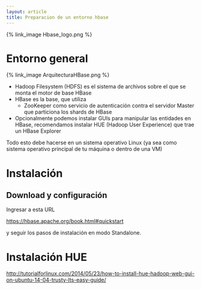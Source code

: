 ```yaml
---
layout: article
title: Preparacion de un entorno hbase
---
```


{% link_image Hbase_logo.png %}

# Entorno general

{% link_image ArquitecturaHBase.png  %}

-   Hadoop Filesystem (HDFS) es el sistema de archivos sobre el que se monta el motor de base HBase
-   HBase es la base, que utiliza
    -   ZooKeeper como servicio de autenticación contra el servidor Master que particiona los shards de HBase
-   Opcionalmente podemos instalar GUIs para manipular las entidades en HBase, recomendamos instalar HUE (Hadoop User Experience) que trae un HBase Explorer

Todo esto debe hacerse en un sistema operativo Linux (ya sea como sistema operativo principal de tu máquina o dentro de una VM)


# Instalación

## Download y configuración

Ingresar a esta URL

<https://hbase.apache.org/book.html#quickstart>

y seguir los pasos de instalación en modo Standalone.


# Instalación HUE

<http://tutorialforlinux.com/2014/05/23/how-to-install-hue-hadoop-web-gui-on-ubuntu-14-04-trusty-lts-easy-guide/>


